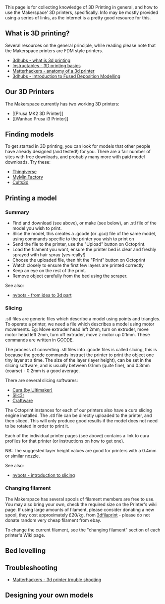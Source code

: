 This page is for collecting knowledge of 3D Printing in general, and how to use the Makerspace' 3D printers, specifically. Info may be mostly provided using a series of links, as the internet is a pretty good resource for this.

## What is 3D printing?

Several resources on the general principle, while reading please note that the Makerspace printers are <span title="Fused Deposition Modelling">FDM</span> style printers.

- [3dhubs - what is 3d printing](https://www.3dhubs.com/what-is-3d-printing)
- [Instructables - 3D printing basics](https://www.instructables.com/id/3D-Printing-Basics/)
- [Matterhackers - anatomy of a 3d printer](https://www.matterhackers.com/articles/anatomy-of-a-3d-printer)
- [3dhubs - Introduction to Fused Deposition Modelling](https://www.3dhubs.com/knowledge-base/introduction-fdm-3d-printing)

## Our 3D Printers

The Makerspace currently has two working 3D printers:

- [[Prusa MK2 3D Printer]]
- [[Wanhao Prusa i3 Printer]]

## Finding models

To get started in 3D printing, you can look for models that other people have already designed (and tested!) for you. There are a fair number of sites with free downloads, and probably many more with paid model downloads. Try these:

- [Thingiverse](https://thingiverse.com)
- [MyMiniFactory](https://myminifactory.com)
- [Cults3d](https://cults3d.com/en)

## Printing a model

### Summary

- Find and download (see above), or make (see below), an .stl file of the model you wish to print.
- Slice the model, this creates a .gcode (or .gco) file of the same model, using commands specific to the printer you wish to print on
- Send the file to the printer, use the "Upload" button on Octoprint.
- Load the filament you want, ensure the printer bed is clear and freshly sprayed with hair spray (yes really!)
- Choose the uploaded file, then hit the "Print" button on Octoprint
- Watch closely to ensure the first few layers are printed correctly
- Keep an eye on the rest of the print.
- Remove object carefully from the bed using the scraper.

See also:
- [nvbots - from idea to 3d part](https://nvbots.com/blog/going-idea-3d-part-expect-3d-printing/)

### Slicing

.stl files are generic files which describe a model using points and triangles. To operate a printer, we need a file which describes a model using motor movements. Eg: Move extruder head left 2mm, turn on extruder, move motor head left 2mm, turn off extruder, move z motor up 0.1mm. These commands are written in [GCODE](https://reprap.org/wiki/G-code).

The process of converting .stl files into .gcode files is called slicing, this is because the gcode commands instruct the printer to print the object one tiny layer at a time. The size of the layer (layer height), can be set in the slicing software, and is usually between 0.1mm (quite fine), and 0.3mm (coarse) - 0.2mm is a good average.

There are several slicing softwares:

- [Cura (by Ultimaker)](https://ultimaker.com/en/products/ultimaker-cura-software)
- [Slic3r](http://slic3r.org/)
- [Craftware](https://craftunique.com/craftware/)

The Octoprint instances for each of our printers also have a cura slicing engine installed. The .stl file can be directly uploaded to the printer, and then sliced. This will only produce good results if the model does not need to be rotated in order to print it.

Each of the individual printer pages (see above) contains a link to cura profiles for that printer (or instructions on how to get one).

NB: The suggested layer height values are good for printers with a 0.4mm or similar nozzle.

See also:
- [nvbots - introduction to slicing](https://nvbots.com/blog/introduction-to-slicing/)

### Changing filament

The Makerspace has several spools of filament members are free to use. You may also bring your own, check the required size on the Printer's wiki page. If using large amounts of filament, please consider donating a new spool, they cost approximately £20/kg, from [3dfilaprint](https://3dfilaprint.com) - please do not donate random very cheap filament from ebay.

To change the current filament, see the "changing filament" section of each printer's Wiki page.

## Bed levelling

## Troubleshooting

- [Matterhackers - 3d printer trouble shooting](https://www.matterhackers.com/articles/3d-printer-troubleshooting-guide)

## Designing your own models